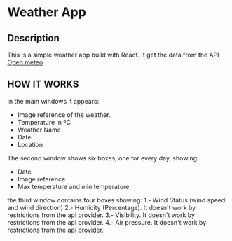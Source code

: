 # Weather App

## Description
This is a simple weather app build with React. It get the data from the API [Open meteo](https://open-meteo.com/)

## HOW IT WORKS
In the main windows it appears:
- Image reference of the weather.
- Temperature in ºC
- Weather Name
- Date
- Location

The second window shows six boxes, one for every day, showing:
- Date
- Image reference
- Max temperature and min temperature

the third window contains four boxes showing:
1.- Wind Status (wind speed and wind direction)
2.- Humidity (Percentage). It doesn't work by restrictions from the api provider.
3.- Visibility. It doesn't work by restrictions from the api provider.
4.- Air pressure. It doesn't work by restrictions from the api provider.